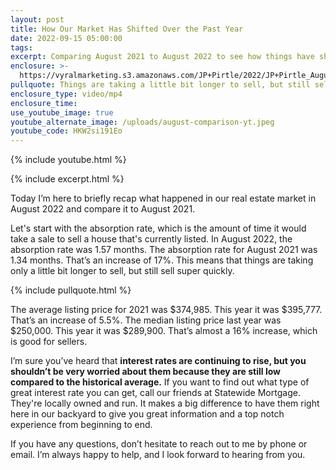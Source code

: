 ```yaml
---
layout: post
title: How Our Market Has Shifted Over the Past Year
date: 2022-09-15 05:00:00
tags:
excerpt: Comparing August 2021 to August 2022 to see how things have shifted.
enclosure: >-
  https://vyralmarketing.s3.amazonaws.com/JP+Pirtle/2022/JP+Pirtle_August+Comparison.mp4
pullquote: Things are taking a little bit longer to sell, but still sell super quickly.
enclosure_type: video/mp4
enclosure_time:
use_youtube_image: true
youtube_alternate_image: /uploads/august-comparison-yt.jpeg
youtube_code: HKW2si191Eo
---
```

{% include youtube.html %}

{% include excerpt.html %}

Today I’m here to briefly recap what happened in our real estate market in August 2022 and compare it to August 2021.&nbsp;

Let's start with the absorption rate, which is the amount of time it would take a sale to sell a house that's currently listed. In August 2022, the absorption rate was 1.57 months. The absorption rate for August 2021 was 1.34 months. That’s an increase of 17%. This means that things are taking only a little bit longer to sell, but still sell super quickly.

{% include pullquote.html %}

The average listing price for 2021 was $374,985. This year it was $395,777. That’s an increase of 5.5%. The median listing price last year was $250,000. This year it was $289,900. That’s almost a 16% increase, which is good for sellers.

I’m sure you’ve heard that **interest rates are continuing to rise, but you shouldn’t be very worried about them because they are still low compared to the historical average.** If you want to find out what type of great interest rate you can get, call our friends at Statewide Mortgage. They're locally owned and run. It makes a big difference to have them right here in our backyard to give you great information and a top notch experience from beginning to end.

If you have any questions, don’t hesitate to reach out to me by phone or email. I’m always happy to help, and I look forward to hearing from you.